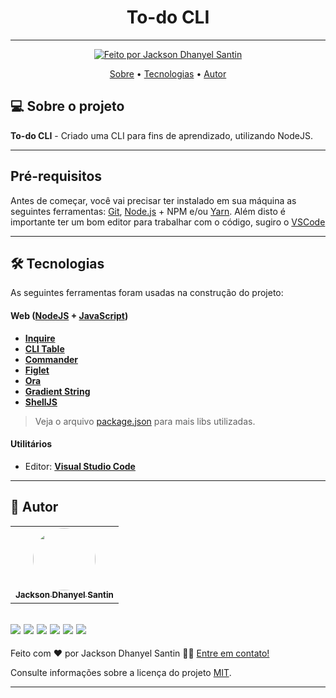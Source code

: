 <h1 align="center"> 
	To-do CLI
</h1>

---

<p align="center">
  <a href="https://about-me-jacksonsantin.vercel.app/">
    <img alt="Feito por Jackson Dhanyel Santin" src="https://img.shields.io/badge/feito%20por-Jackson-%238257E5">
  </a>
</p>

<p align="center">
 <a href="#-sobre-o-projeto">Sobre</a> •
 <a href="#-tecnologias">Tecnologias</a> •  
 <a href="#-autor">Autor</a> 
</p>

## 💻 Sobre o projeto

**To-do CLI** - Criado uma CLI para fins de aprendizado, utilizando NodeJS.

---

## Pré-requisitos

Antes de começar, você vai precisar ter instalado em sua máquina as seguintes ferramentas:
[Git](https://git-scm.com), [Node.js](https://nodejs.org/en/) + NPM e/ou [Yarn](https://yarnpkg.com/).
Além disto é importante ter um bom editor para trabalhar com o código, sugiro o [VSCode](https://code.visualstudio.com/)

---

## 🛠 Tecnologias

As seguintes ferramentas foram usadas na construção do projeto:

#### **Web** ([NodeJS](https://nodejs.org/en) + [JavaScript](https://www.javascript.com/))

- **[Inquire](https://github.com/SBoudrias/Inquirer.js/tree/master)**
- **[CLI Table](https://github.com/Automattic/cli-table)**
- **[Commander](https://github.com/tj/commander.js/)**
- **[Figlet](https://github.com/patorjk/figlet.js)**
- **[Ora](https://github.com/sindresorhus/ora/)**
- **[Gradient String](https://github.com/bokub/gradient-string)**
- **[ShellJS](https://github.com/shelljs/shelljs)**

> Veja o arquivo [package.json](https://github.com/JacksonSantin/todo-cli/blob/main/package.json) para mais libs utilizadas.

#### **Utilitários**

- Editor: **[Visual Studio Code](https://code.visualstudio.com/)**

---

## 🦸 Autor

<table>
  <tr>
    <td align="center"><a href="https://about-me-jacksonsantin.vercel.app/"><img style="border-radius: 50%;" src="https://avatars.githubusercontent.com/u/30778051?v=4" width="100px;" alt=""/><br /><sub><b>Jackson Dhanyel Santin</b></sub></a></td>
  </tr>
</table>

<a href="https://instagram.com/jackson_santin" target="_blank"><img src="https://img.shields.io/badge/-Instagram-%23E4405F?style=for-the-badge&logo=instagram&logoColor=white" target="_blank"></a>
<a href="https://twitter.com/dhanyeljack" target="_blank"><img src="https://img.shields.io/badge/Twitter-1d9bf0?style=for-the-badge&logo=twitter&logoColor=white" target="_blank"></a>
<a href="https://fb.com/jackson.santin.52" target="_blank"><img src="https://img.shields.io/badge/Facebook-1877f2?style=for-the-badge&logo=facebook&logoColor=white" target="_blank"></a> 
<a href="mailto:jackdhanyelsn@gmail.com"><img src="https://img.shields.io/badge/-Gmail-%23333?style=for-the-badge&logo=gmail&logoColor=white" target="_blank"></a>
<a href="https://www.linkedin.com/in/jackson-dhanyel-santin" target="_blank"><img src="https://img.shields.io/badge/-LinkedIn-%230077B5?style=for-the-badge&logo=linkedin&logoColor=white" target="_blank"></a> 
<a href="https://about-me-jacksonsantin.vercel.app/" target="_blank"><img src="https://img.shields.io/badge/-JDS SISTEMAS-333333?style=for-the-badge&logo=web&logoColor=white" target="_blank"></a> 
---


Feito com ❤️ por Jackson Dhanyel Santin 👋🏽 [Entre em contato!](https://about-me-jacksonsantin.vercel.app/#contato)

Consulte informações sobre a licença do projeto [MIT](https://github.com/JacksonSantin/todo-cli/blob/master/LICENSE).

---
